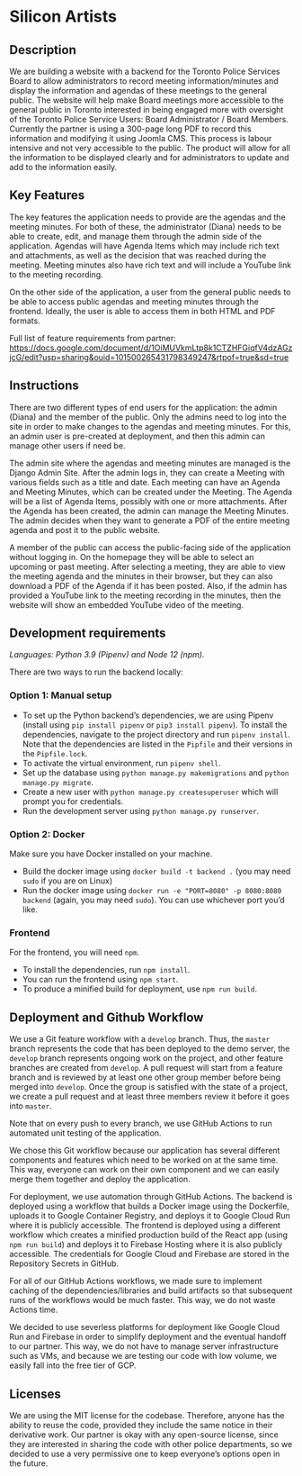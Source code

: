 # Silicon Artists

## Description

We are building a website with a backend for the Toronto Police Services Board to allow administrators to record meeting information/minutes and display the information and agendas of these meetings to the general public. The website will help make Board meetings more accessible to the general public in Toronto interested in being engaged more with oversight of the Toronto Police Service Users: Board Administrator / Board Members. Currently the partner is using a 300-page long PDF to record this information and modifying it using Joomla CMS. This process is labour intensive and not very accessible to the public. The product will allow for all the information to be displayed clearly and for administrators to update and add to the information easily.

## Key Features

The key features the application needs to provide are the agendas and the meeting minutes. For both of these, the administrator (Diana) needs to be able to create, edit, and manage them through the admin side of the application. Agendas will have Agenda Items which may include rich text and attachments, as well as the decision that was reached during the meeting. Meeting minutes also have rich text and will include a YouTube link to the meeting recording.

On the other side of the application, a user from the general public needs to be able to access public agendas and meeting minutes through the frontend. Ideally, the user is able to access them in both HTML and PDF formats.

Full list of feature requirements from partner: 
https://docs.google.com/document/d/1OiMUVkmLtp8k1CTZHFGiqfV4dzAGzjcG/edit?usp=sharing&ouid=101500265431798349247&rtpof=true&sd=true

## Instructions

There are two different types of end users for the application: the admin (Diana) and the member of the public. Only the admins need to log into the site in order to make changes to the agendas and meeting minutes. For this, an admin user is pre-created at deployment, and then this admin can manage other users if need be.

The admin site where the agendas and meeting minutes are managed is the Django Admin Site. After the admin logs in, they can create a Meeting with various fields such as a title and date. Each meeting can have an Agenda and Meeting Minutes, which can be created under the Meeting. The Agenda will be a list of Agenda Items, possibly with one or more attachments. After the Agenda has been created, the admin can manage the Meeting Minutes. The admin decides when they want to generate a PDF of the entire meeting agenda and post it to the public website.

A member of the public can access the public-facing side of the application without logging in. On the homepage they will be able to select an upcoming or past meeting. After selecting a meeting, they are able to view the meeting agenda and the minutes in their browser, but they can also download a PDF of the Agenda if it has been posted. Also, if the admin has provided a YouTube link to the meeting recording in the minutes, then the website will show an embedded YouTube video of the meeting.

## Development requirements

*Languages: Python 3.9 (Pipenv) and Node 12 (npm).*

There are two ways to run the backend locally:

### Option 1: Manual setup

- To set up the Python backend’s dependencies, we are using Pipenv (install using `pip install pipenv` or `pip3 install pipenv`). To install the dependencies, navigate to the project directory and run `pipenv install`. Note that the dependencies are listed in the `Pipfile` and their versions in the `Pipfile.lock`.
- To activate the virtual environment, run `pipenv shell`.
- Set up the database using `python manage.py makemigrations` and `python manage.py migrate`.
- Create a new user with `python manage.py createsuperuser` which will prompt you for credentials.
- Run the development server using `python manage.py runserver`.

### Option 2: Docker

Make sure you have Docker installed on your machine.

- Build the docker image using `docker build -t backend .` (you may need `sudo` if you are on Linux)
- Run the docker image using `docker run -e "PORT=8080" -p 8080:8080 backend` (again, you may need `sudo`). You can use whichever port you’d like.

### Frontend

For the frontend, you will need `npm`.

- To install the dependencies, run `npm install`.
- You can run the frontend using `npm start`.
- To produce a minified build for deployment, use `npm run build`.

## Deployment and Github Workflow

We use a Git feature workflow with a `develop` branch. Thus, the `master` branch represents the code that has been deployed to the demo server, the `develop` branch represents ongoing work on the project, and other feature branches are created from `develop`. A pull request will start from a feature branch and is reviewed by at least one other group member before being merged into `develop`. Once the group is satisfied with the state of a project, we create a pull request and at least three members review it before it goes into `master`.

Note that on every push to every branch, we use GitHub Actions to run automated unit testing of the application.

We chose this Git workflow because our application has several different components and features which need to be worked on at the same time. This way, everyone can work on their own component and we can easily merge them together and deploy the application.

For deployment, we use automation through GitHub Actions. The backend is deployed using a workflow that builds a Docker image using the Dockerfile, uploads it to Google Container Registry, and deploys it to Google Cloud Run where it is publicly accessible. The frontend is deployed using a different workflow which creates a minified production build of the React app (using `npm run build`) and deploys it to Firebase Hosting where it is also publicly accessible. The credentials for Google Cloud and Firebase are stored in the Repository Secrets in GitHub.

For all of our GitHub Actions workflows, we made sure to implement caching of the dependencies/libraries and build artifacts so that subsequent runs of the workflows would be much faster. This way, we do not waste Actions time.

We decided to use severless platforms for deployment like Google Cloud Run and Firebase in order to simplify deployment and the eventual handoff to our partner. This way, we do not have to manage server infrastructure such as VMs, and because we are testing our code with low volume, we easily fall into the free tier of GCP.

## Licenses

We are using the MIT license for the codebase. Therefore, anyone has the ability to reuse the code, provided they include the same notice in their derivative work. Our partner is okay with any open-source license, since they are interested in sharing the code with other police departments, so we decided to use a very permissive one to keep everyone’s options open in the future.
